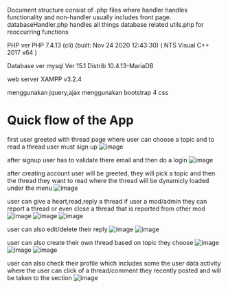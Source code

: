 Document structure consist of .php files 
where handler handles functionality and non-handler usually includes front page.
databaseHandler.php handles all things database related
utils.php for reoccurring functions


PHP ver
PHP 7.4.13 (cli) (built: Nov 24 2020 12:43:30) ( NTS Visual C++ 2017 x64 )

Database ver
mysql  Ver 15.1 Distrib 10.4.13-MariaDB

web server
XAMPP v3.2.4

menggunakan jquery,ajax
menggunakan bootstrap 4 css

# Quick flow of the App

first user greeted with thread page where user can choose a topic and to read a thread user must sign up
![image](https://user-images.githubusercontent.com/71873035/187727680-7ed3959e-ce5b-42a7-92f4-8d9e7127791b.png)

after signup user has to validate there email and then do a login
![image](https://user-images.githubusercontent.com/71873035/187727839-e1fb23ef-7276-49d1-a228-97e022b90e7d.png)

after creating account user will be greeted, they will pick a topic and then the thread they want to read where the thread will be dynamicly loaded under the menu
![image](https://user-images.githubusercontent.com/71873035/187727909-c6f0ad6b-dede-4b81-bfc2-ef63c104c08b.png)

user can give a heart,read,reply a thread if user a mod/admin they can report a thread or even close a thread that is reported from other mod
![image](https://user-images.githubusercontent.com/71873035/187727993-c6accb16-7b5d-4303-8f6d-4a2940b7476b.png)
![image](https://user-images.githubusercontent.com/71873035/187728537-1d461dfa-ebcf-46bd-a0b6-e42249eabbf2.png)
![image](https://user-images.githubusercontent.com/71873035/187728565-bc23dcba-73f5-433a-8d43-146057428067.png)

user can also edit/delete their reply
![image](https://user-images.githubusercontent.com/71873035/187728604-01bc6893-59f0-4687-901f-990894dd5776.png)
![image](https://user-images.githubusercontent.com/71873035/187729080-b9ffb18f-bc9a-4005-b38b-2e9692ed51dd.png)

user can also create their own thread based on topic they choose
![image](https://user-images.githubusercontent.com/71873035/187728676-ec9d4a20-dcdc-40f7-81be-f72ab53153d6.png)
![image](https://user-images.githubusercontent.com/71873035/187728762-2cb7ebd9-d409-48e4-9224-f77ed1689676.png)
![image](https://user-images.githubusercontent.com/71873035/187728786-f1347529-7440-423e-80eb-4057fa61c805.png)

user can also check their profile which includes some the user data activity where the user can click of a thread/comment they recently posted and will be taken to the section
![image](https://user-images.githubusercontent.com/71873035/187728936-9f2ff3ce-0664-421f-b520-a7dc22cbd06b.png)





